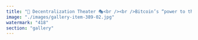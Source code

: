 ```yaml
---
title: "🚨 Decentralization Theater 🎭<br /><br />Bitcoin’s “power to the people” vision somehow melted into a glacial ASIC farm narrative.<br /><br />📍 One manufacturer. 📍 Four mining pools. 📍 One frozen cave in Iceland.<br /><br />Decentralized… if you squint hard enough.<br /><br /><br />#Bitcoin <br />#Decentralization <br />#SystemicRecalibration <br />#Cryptosatire"
image: "./images/gallery-item-389-02.jpg"
watermark: "418"
section: "gallery"
---
```


